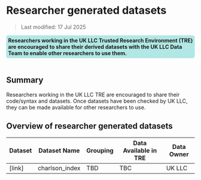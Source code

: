 # Researcher generated datasets

>Last modified: 17 Jul 2025
<div style="background-color: rgba(0, 178, 169, 0.3); padding: 5px; border-radius: 5px;"><strong>Researchers working in the UK LLC Trusted Research Environment (TRE) are encouraged to share their derived datasets with the UK LLC Data Team to enable other researchers to use them.</strong></div>
<br>

## Summary
Researchers working in the UK LLC TRE are encouraged to share their code/syntax and datasets. Once datasets have been checked by UK LLC, they can be made available for other researchers to use. 




## Overview of researcher generated datasets
| Dataset | Dataset Name |Grouping  | Data Available in TRE | Data Owner |
|---|---|---|---|---|
| [link] |charlson_index|TBD| TBC | UK LLC |

